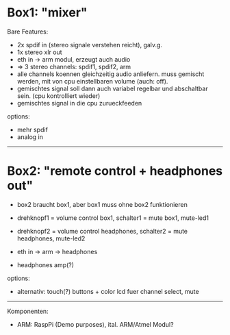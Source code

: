 Box1: "mixer"
=============

Bare Features:

- 2x spdif in (stereo signale verstehen reicht), galv.g.
- 1x stereo xlr out
- eth in -> arm modul, erzeugt auch audio
- => 3 stereo channels: spdif1, spdif2, arm
- alle channels koennen gleichzeitig audio anliefern. muss gemischt werden, mit von cpu einstellbaren volume (auch: off).
- gemischtes signal soll dann auch variabel regelbar und abschaltbar sein. (cpu kontrolliert wieder)
- gemischtes signal in die cpu zurueckfeeden

options:

- mehr spdif
- analog in

-----

Box2: "remote control + headphones out"
=======================================

- box2 braucht box1, aber box1 muss ohne box2 funktionieren

- drehknopf1 = volume control box1, schalter1 = mute box1, mute-led1
- drehknopf2 = volume control headphones, schalter2 = mute headphones, mute-led2
- eth in -> arm -> headphones
- headphones amp(?)

options:
- alternativ: touch(?) buttons + color lcd fuer channel select, mute


-----

Komponenten:

- ARM: RaspPi (Demo purposes), ital. ARM/Atmel Modul?
